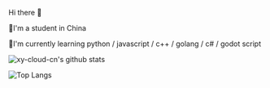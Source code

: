 Hi there 👋

🐾I'm a student in China

🍎I'm currently learning python / javascript / c++ / golang / c# / godot script

![xy-cloud-cn's github stats](https://github-readme-stats.vercel.app/api?username=xy-cloud-cn&show_icons=true&theme=tokyonight)

![Top Langs](https://github-readme-stats.vercel.app/api/top-langs/?username=xy-cloud-cn&layout=compact&theme=tokyonight)


<!---
xy-cloud-cn/xy-cloud-cn is a ✨ special ✨ repository because its `README.md` (this file) appears on your GitHub profile.
You can click the Preview link to take a look at your changes.
--->

